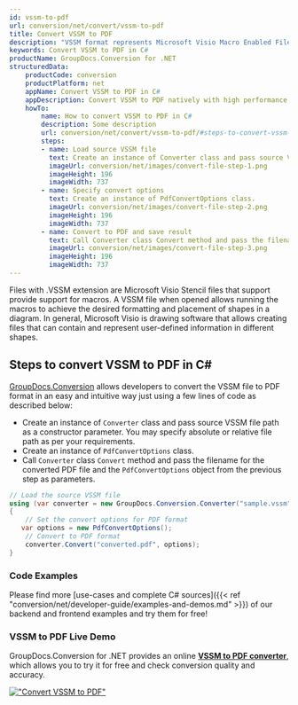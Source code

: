 ```yaml
---
id: vssm-to-pdf
url: conversion/net/convert/vssm-to-pdf
title: Convert VSSM to PDF
description: "VSSM format represents Microsoft Visio Macro Enabled File Format with .vssm extension. Learn how to convert VSSM to PDF file programmatically in C# language using GroupDocs.Conversion for .NET library."
keywords: Convert VSSM to PDF in C#
productName: GroupDocs.Conversion for .NET
structuredData:
    productCode: conversion
    productPlatform: net
    appName: Convert VSSM to PDF in C#
    appDescription: Convert VSSM to PDF natively with high performance using C# language and server side GroupDocs.Conversion for .NET APIs, without the use of any software like Microsoft or Open Office.
    howTo:
        name: How to convert VSSM to PDF in C# 
        description: Some description
        url: conversion/net/convert/vssm-to-pdf/#steps-to-convert-vssm-to-pdf-in-c
        steps:
        - name: Load source VSSM file 
          text: Create an instance of Converter class and pass source VSSM file path as a constructor parameter. You may specify absolute or relative file path as per your requirements. 
          imageUrl: conversion/net/images/convert-file-step-1.png
          imageHeight: 196
          imageWidth: 737
        - name: Specify convert options 
          text: Create an instance of PdfConvertOptions class.
          imageUrl: conversion/net/images/convert-file-step-2.png
          imageHeight: 196
          imageWidth: 737
        - name: Convert to PDF and save result 
          text: Call Converter class Convert method and pass the filename for the converted HTML file and the PdfConvertOptions object from the previous step as parameters.
          imageUrl: conversion/net/images/convert-file-step-3.png
          imageHeight: 196
          imageWidth: 737
---
```


Files with .VSSM extension are Microsoft Visio Stencil files that support provide support for macros. A VSSM file when opened allows running the macros to achieve the desired formatting and placement of shapes in a diagram. In general, Microsoft Visio is drawing software that allows creating files that can contain and represent user-defined information in different shapes.

## Steps to convert VSSM to PDF in C#

[GroupDocs.Conversion](https://products.groupdocs.com/conversion/net) allows developers to convert the VSSM file to PDF format in an easy and intuitive way just using a few lines of code as described below:

* Create an instance of `Converter` class and pass source VSSM file path as a constructor parameter. You may specify absolute or relative file path as per your requirements. 
* Create an instance of `PdfConvertOptions` class.
* Call `Converter` class `Convert` method and pass the filename for the converted PDF file and the `PdfConvertOptions` object from the previous step as parameters.

```csharp
// Load the source VSSM file
using (var converter = new GroupDocs.Conversion.Converter("sample.vssm"))
{
    // Set the convert options for PDF format
   var options = new PdfConvertOptions();
    // Convert to PDF format
    converter.Convert("converted.pdf", options);
}
```

### Code Examples

Please find more [use-cases and complete C# sources]({{< ref "conversion/net/developer-guide/examples-and-demos.md" >}}) of our backend and frontend examples and try them for free!

### VSSM to PDF Live Demo

GroupDocs.Conversion for .NET provides an online [**VSSM to PDF converter**](https://products.groupdocs.app/conversion/vssm-to-pdf), which allows you to try it for free and check conversion quality and accuracy.

[!["Convert VSSM to PDF"](conversion/net/images/convert-to-pdf/convert-vssm-to-pdf.png)](https://products.groupdocs.app/conversion/vssm-to-pdf)